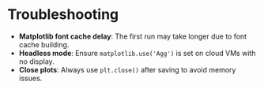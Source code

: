 # Troubleshooting

- **Matplotlib font cache delay**: The first run may take longer due to font cache building.
- **Headless mode**: Ensure `matplotlib.use('Agg')` is set on cloud VMs with no display.
- **Close plots**: Always use `plt.close()` after saving to avoid memory issues.
